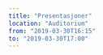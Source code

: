 ```yaml
---
title: "Presentasjoner"
location: "Auditorium"
from: "2019-03-30T16:15"
to: "2019-03-30T17:00"
---
```

